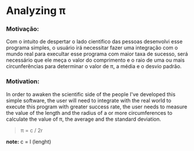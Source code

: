 # Analyzing π

### Motivação:
Com o intuito de despertar o lado cientifico das pessoas desenvolvi esse programa simples, o usuário irá necessitar fazer uma integração com o mundo real para execultar esse programa com maior taxa de sucesso, será necessário que ele meça o valor do comprimento e o raio de uma ou mais circunferências para determinar o valor de  π, a média e o desvio padrão. 

### Motivation:
In order to awaken the scientific side of the people I've developed this simple software, the user will need to integrate with the real world to execute this program with greater success rate, the user needs to measure the value of the length and the radius of a or more circumferences to calculate the value of π, the average and the standard deviation.

> π = c / 2r 

**note:** c = l (lenght)

